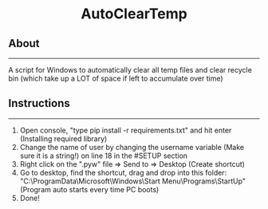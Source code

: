 <h1 align="center">AutoClearTemp</h1>

## About

<hr>

A script for Windows to automatically clear all temp files and clear recycle bin (which take up a LOT of space if left to accumulate over time)

## Instructions

<hr>

1. Open console, "type pip install -r requirements.txt" and hit enter (Installing required library)
2. Change the name of user by changing the username variable (Make sure it is a string!) on line 18 in the #SETUP section
3. Right click on the ".pyw" file => Send to => Desktop (Create shortcut)
4. Go to desktop, find the shortcut, drag and drop into this folder: "C:\ProgramData\Microsoft\Windows\Start Menu\Programs\StartUp" (Program auto starts every time PC boots)
5. Done!

